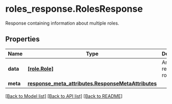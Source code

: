 # roles_response.RolesResponse

Response containing information about multiple roles.
## Properties
Name | Type | Description | Notes
------------ | ------------- | ------------- | -------------
**data** | [**[role.Role]**](Role.md) | Array of returned roles. | [optional] 
**meta** | [**response_meta_attributes.ResponseMetaAttributes**](ResponseMetaAttributes.md) |  | [optional] 

[[Back to Model list]](../README.md#documentation-for-models) [[Back to API list]](../README.md#documentation-for-api-endpoints) [[Back to README]](../README.md)


